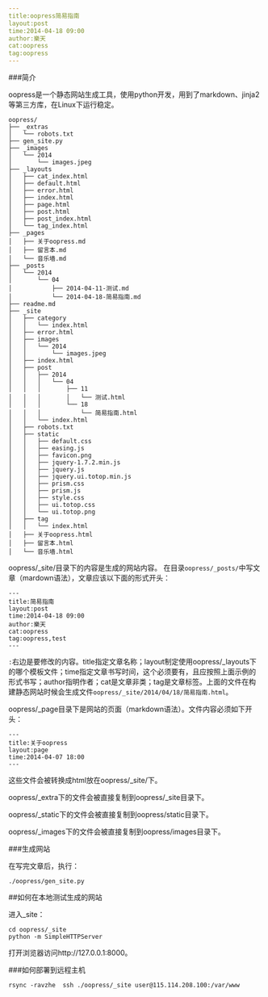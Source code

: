 ```yaml
---
title:oopress简易指南
layout:post
time:2014-04-18 09:00
author:樂天
cat:oopress
tag:oopress
---
```


###简介

oopress是一个静态网站生成工具，使用python开发，用到了markdown、jinja2等第三方库，在Linux下运行稳定。

	oopress/
	├── _extras
	│   └── robots.txt
	├── gen_site.py
	├── _images
	│   └── 2014
	│       └── images.jpeg
	├── _layouts
	│   ├── cat_index.html
	│   ├── default.html
	│   ├── error.html
	│   ├── index.html
	│   ├── page.html
	│   ├── post.html
	│   ├── post_index.html
	│   └── tag_index.html
	├── _pages
	│   ├── 关于oopress.md
	│   ├── 留言本.md
	│   └── 音乐墙.md
	├── _posts
	│   └── 2014
	│       └── 04
	│           ├── 2014-04-11-测试.md
	│           └── 2014-04-18-简易指南.md
	├── readme.md
	├── _site
	│   ├── category
	│   │   └── index.html
	│   ├── error.html
	│   ├── images
	│   │   └── 2014
	│   │       └── images.jpeg
	│   ├── index.html
	│   ├── post
	│   │   ├── 2014
	│   │   │   └── 04
	│   │   │       ├── 11
	│   │   │       │   └── 测试.html
	│   │   │       └── 18
	│   │   │           └── 简易指南.html
	│   │   └── index.html
	│   ├── robots.txt
	│   ├── static
	│   │   ├── default.css
	│   │   ├── easing.js
	│   │   ├── favicon.png
	│   │   ├── jquery-1.7.2.min.js
	│   │   ├── jquery.js
	│   │   ├── jquery.ui.totop.min.js
	│   │   ├── prism.css
	│   │   ├── prism.js
	│   │   ├── style.css
	│   │   ├── ui.totop.css
	│   │   └── ui.totop.png
	│   ├── tag
	│   │   └── index.html
	│   ├── 关于oopress.html
	│   ├── 留言本.html
	│   └── 音乐墙.html


oopress/_site/目录下的内容是生成的网站内容。
在目录`oopress/_posts/`中写文章（mardown语法），文章应该以下面的形式开头：

<pre><code>---
title:简易指南
layout:post
time:2014-04-18 09:00
author:樂天
cat:oopress
tag:oopress,test
---</code></pre>


`:`右边是要修改的内容。title指定文章名称；layout制定使用oopress/_layouts下的哪个模板文件；time指定文章书写时间，这个必须要有，且应按照上面示例的形式书写；author指明作者；cat是文章非类；tag是文章标签。上面的文件在构建静态网站时候会生成文件`oopress/_site/2014/04/18/简易指南.html`。

oopress/_page目录下是网站的页面（markdown语法）。文件内容必须如下开头：

<pre><code>---
title:关于oopress
layout:page
time:2014-04-07 18:00
---</code></pre>
这些文件会被转换成html放在oopress/_site/下。


oopress/_extra下的文件会被直接复制到oopress/_site目录下。


oopress/_static下的文件会被直接复制到oopress/static目录下。


oopress/_images下的文件会被直接复制到oopress/images目录下。

###生成网站

<!--more-->

在写完文章后，执行：

    ./oopress/gen_site.py

##如何在本地测试生成的网站

进入_site：

    cd oopress/_site
    python -m SimpleHTTPServer

打开浏览器访问http://127.0.0.1:8000。

###如何部署到远程主机

    rsync -ravzhe  ssh ./oopress/_site user@115.114.208.100:/var/www




